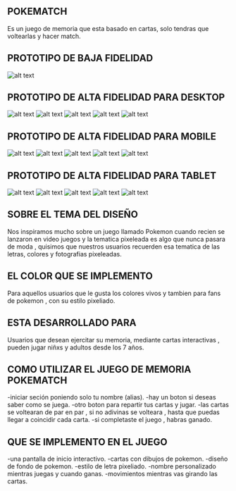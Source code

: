 ## POKEMATCH
Es un juego de memoria que esta basado en cartas, solo tendras que voltearlas y hacer match.

## PROTOTIPO DE BAJA FIDELIDAD
![alt text](/src/img/bajafidelidad.png)


## PROTOTIPO DE ALTA FIDELIDAD PARA DESKTOP
![alt text](/src/img/escritorio1.jpg)
![alt text](/src/img/escritorio2.jpg)
![alt text](/src/img/escritorio3.jpg)
![alt text](/src/img/escritorio4.jpg)
![alt text](/src/img/escritorio5.jpg)

## PROTOTIPO DE ALTA FIDELIDAD PARA MOBILE
![alt text](/src/img/movil1.jpg)
![alt text](/src/img/movil2.jpg)
![alt text](/src/img/movil3.jpg)
![alt text](/src/img/movil4.jpg)
![alt text](/src/img/movil5.jpg)

## PROTOTIPO DE ALTA FIDELIDAD PARA TABLET
![alt text](/src/img/tablet1.jpg)
![alt text](/src/img/tablet2.jpg)
![alt text](/src/img/tablet3.jpg)
![alt text](/src/img/tablet4.jpg)
![alt text](/src/img/tablet5.jpg)



## SOBRE EL TEMA DEL DISEÑO 
Nos inspiramos mucho sobre un juego llamado Pokemon cuando recien se lanzaron en video juegos y la tematica pixeleada es algo que nunca pasara de moda , quisimos que nuestros usuarios recuerden esa tematica de las letras, colores y fotografias pixeleadas.

## EL COLOR QUE SE IMPLEMENTO
Para aquellos usuarios que le gusta los colores vivos y tambien para fans de pokemon , con su estilo pixeliado.

## ESTA DESARROLLADO PARA 
 Usuarios que desean ejercitar su memoria, mediante cartas interactivas , pueden jugar niñxs y adultos desde los 7 años.

 ## COMO UTILIZAR EL JUEGO DE MEMORIA POKEMATCH 
 -iniciar seción poniendo solo tu nombre (alias).
 -hay un boton si deseas saber como se juega.
 -otro boton para repartir tus cartas y jugar.
 -las cartas se voltearan de par en par , si no adivinas se volteara , hasta que puedas llegar a coincidir cada carta.
 -si completaste el juego , habras ganado.
 
 ## QUE SE IMPLEMENTO EN EL JUEGO
 -una pantalla de inicio interactivo.
 -cartas con dibujos de pokemon.
 -diseño de fondo de pokemon.
 -estilo de letra pixeliado.
 -nombre personalizado mientras juegas y cuando ganas.
 -movimientos mientras vas girando las cartas. 



